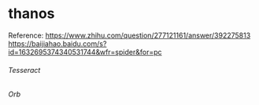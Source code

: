 # thanos

Reference: 
https://www.zhihu.com/question/277121161/answer/392275813
https://baijiahao.baidu.com/s?id=1632695374340531744&wfr=spider&for=pc

###### Tesseract
###### Orb
